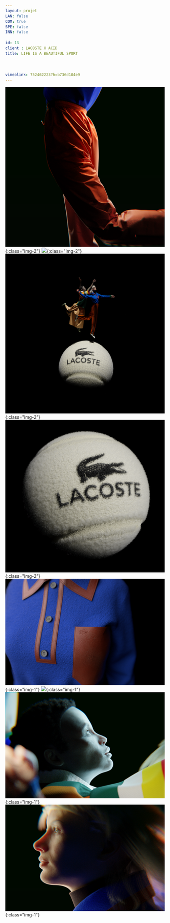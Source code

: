 ```yaml
---
layout: projet
LAN: false  
COM: true
SPE: false
INN: false

id: 13
client : LACOSTE X ACID
title: LIFE IS A BEAUTIFUL SPORT



vimeolink: 752462223?h=b736d104e9
---
```


![](/assets/projets/LIFE_1.png){:class="img-2"}
![](/assets/projets/LIFE_2.png){:class="img-2"}
![](/assets/projets/LIFE_3.png){:class="img-2"}
![](/assets/projets/LIFE_4.png){:class="img-2"}
![](/assets/projets/LIFE_5.png){:class="img-1"}
![](/assets/projets/LIFE_6.jpg){:class="img-1"}
![](/assets/projets/LIFE_7.png){:class="img-1"}
![](/assets/projets/LIFE_8.png){:class="img-1"}

